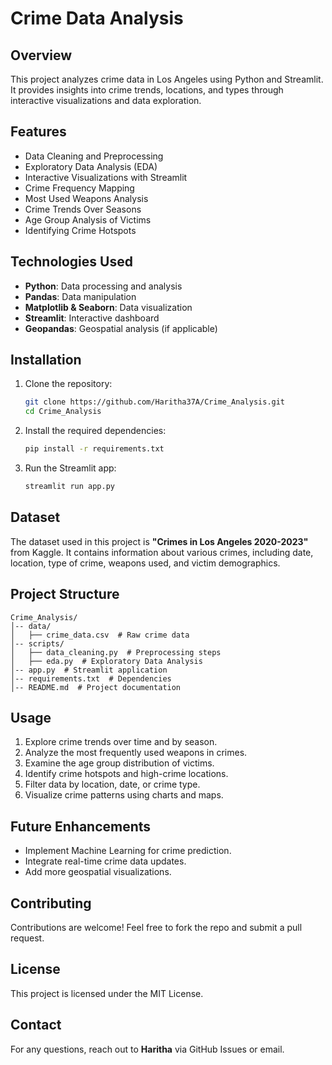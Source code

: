 # Crime Data Analysis

## Overview
This project analyzes crime data in Los Angeles using Python and Streamlit. It provides insights into crime trends, locations, and types through interactive visualizations and data exploration.

## Features
- Data Cleaning and Preprocessing
- Exploratory Data Analysis (EDA)
- Interactive Visualizations with Streamlit
- Crime Frequency Mapping
- Most Used Weapons Analysis
- Crime Trends Over Seasons
- Age Group Analysis of Victims
- Identifying Crime Hotspots

## Technologies Used
- **Python**: Data processing and analysis
- **Pandas**: Data manipulation
- **Matplotlib & Seaborn**: Data visualization
- **Streamlit**: Interactive dashboard
- **Geopandas**: Geospatial analysis (if applicable)

## Installation
1. Clone the repository:
   ```sh
   git clone https://github.com/Haritha37A/Crime_Analysis.git
   cd Crime_Analysis
   ```
2. Install the required dependencies:
   ```sh
   pip install -r requirements.txt
   ```
3. Run the Streamlit app:
   ```sh
   streamlit run app.py
   ```

## Dataset
The dataset used in this project is **"Crimes in Los Angeles 2020-2023"** from Kaggle. It contains information about various crimes, including date, location, type of crime, weapons used, and victim demographics.

## Project Structure
```
Crime_Analysis/
│-- data/
│   ├── crime_data.csv  # Raw crime data
│-- scripts/
│   ├── data_cleaning.py  # Preprocessing steps
│   ├── eda.py  # Exploratory Data Analysis
│-- app.py  # Streamlit application
│-- requirements.txt  # Dependencies
│-- README.md  # Project documentation
```

## Usage
1. Explore crime trends over time and by season.
2. Analyze the most frequently used weapons in crimes.
3. Examine the age group distribution of victims.
4. Identify crime hotspots and high-crime locations.
5. Filter data by location, date, or crime type.
6. Visualize crime patterns using charts and maps.

## Future Enhancements
- Implement Machine Learning for crime prediction.
- Integrate real-time crime data updates.
- Add more geospatial visualizations.

## Contributing
Contributions are welcome! Feel free to fork the repo and submit a pull request.

## License
This project is licensed under the MIT License.

## Contact
For any questions, reach out to **Haritha** via GitHub Issues or email.


